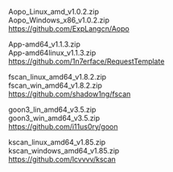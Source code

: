 Aopo_Linux_amd_v1.0.2.zip<br>
Aopo_Windows_x86_v1.0.2.zip<br>
https://github.com/ExpLangcn/Aopo

App-amd64_v1.1.3.zip<br>
App-amd64linux_v1.1.3.zip<br>
https://github.com/1n7erface/RequestTemplate

fscan_linux_amd64_v1.8.2.zip<br>
fscan_win_amd64_v1.8.2.zip<br>
https://github.com/shadow1ng/fscan

goon3_lin_amd64_v3.5.zip<br>
goon3_win_amd64_v3.5.zip<br>
https://github.com/i11us0ry/goon

kscan_linux_amd64_v1.85.zip<br>
kscan_windows_amd64_v1.85.zip<br>
https://github.com/lcvvvv/kscan